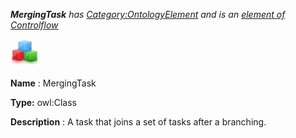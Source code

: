 ___MergingTask__ 
 has
 [Category:OntologyElement](../../Category/OntologyElement "Category:OntologyElement") 
 and is an
 [element of](../../Property/ElementOf "Property:ElementOf") 
[Controlflow](../../Submissions/Controlflow "Submissions:Controlflow")_




  





[![Class](../images/thumb/2/27/Class.gif/45px-Class.gif)](../../Image/Class.gif "Class")


__Name__ 
 : MergingTask
 



__Type:__ 
 owl:Class
 



__Description__ 
 : A task that joins a set of tasks after a branching.